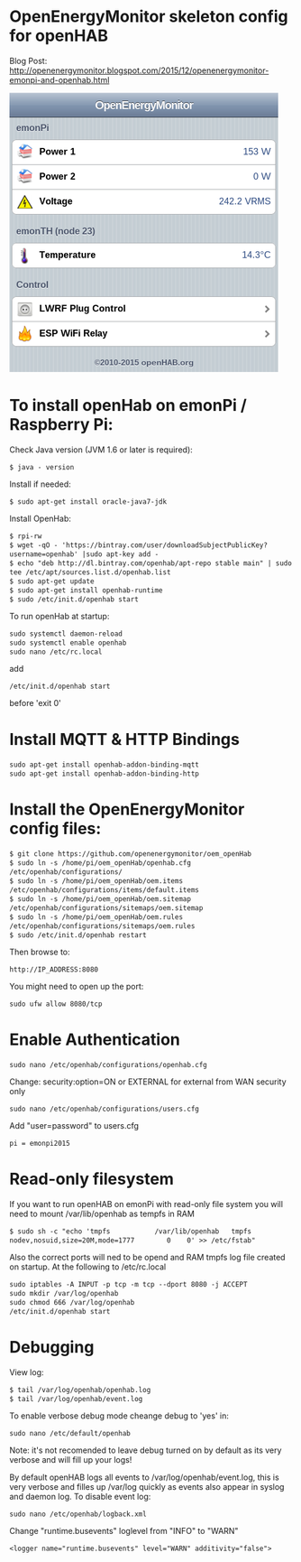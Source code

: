 # OpenEnergyMonitor skeleton config for openHAB

Blog Post: http://openenergymonitor.blogspot.com/2015/12/openenergymonitor-emonpi-and-openhab.html

![OpenEnergyMonitor_openHAB](images/web.png)

# To install openHab on emonPi / Raspberry Pi:

Check Java version (JVM 1.6 or later is required):

	$ java - version
	
Install if needed:

	$ sudo apt-get install oracle-java7-jdk

Install OpenHab:
	
	$ rpi-rw
	$ wget -qO - 'https://bintray.com/user/downloadSubjectPublicKey?username=openhab' |sudo apt-key add -
	$ echo "deb http://dl.bintray.com/openhab/apt-repo stable main" | sudo tee /etc/apt/sources.list.d/openhab.list
	$ sudo apt-get update
	$ sudo apt-get install openhab-runtime
	$ sudo /etc/init.d/openhab start

To run openHab at startup:

	sudo systemctl daemon-reload
	sudo systemctl enable openhab
	sudo nano /etc/rc.local
	
add

	/etc/init.d/openhab start

before 'exit 0'

# Install MQTT & HTTP Bindings

	sudo apt-get install openhab-addon-binding-mqtt
	sudo apt-get install openhab-addon-binding-http


# Install the OpenEnergyMonitor config files:

	$ git clone https://github.com/openenergymonitor/oem_openHab
	$ sudo ln -s /home/pi/oem_openHab/openhab.cfg /etc/openhab/configurations/
	$ sudo ln -s /home/pi/oem_openHab/oem.items /etc/openhab/configurations/items/default.items
	$ sudo ln -s /home/pi/oem_openHab/oem.sitemap /etc/openhab/configurations/sitemaps/oem.sitemap
	$ sudo ln -s /home/pi/oem_openHab/oem.rules /etc/openhab/configurations/sitemaps/oem.rules
	$ sudo /etc/init.d/openhab restart

Then browse to:

	http://IP_ADDRESS:8080

You might need to open up the port:

	sudo ufw allow 8080/tcp

	
# Enable Authentication

	sudo nano /etc/openhab/configurations/openhab.cfg
Change:
	security:option=ON or EXTERNAL for external from WAN security only

	sudo nano /etc/openhab/configurations/users.cfg
	
Add "user=password" to users.cfg

	pi = emonpi2015
	
# Read-only filesystem

If you want to run openHAB on emonPi with read-only file system you will need to mount /var/lib/openhab as tempfs in RAM
	
	$ sudo sh -c "echo 'tmpfs           /var/lib/openhab   tmpfs   nodev,nosuid,size=20M,mode=1777        0    0' >> /etc/fstab"
	
Also the correct ports will ned to be opend and RAM tmpfs log file created on startup. At the following to /etc/rc.local
	
	sudo iptables -A INPUT -p tcp -m tcp --dport 8080 -j ACCEPT
	sudo mkdir /var/log/openhab
	sudo chmod 666 /var/log/openhab
	/etc/init.d/openhab start
	
# Debugging

View log:

	$ tail /var/log/openhab/openhab.log
	$ tail /var/log/openhab/event.log
		
To enable verbose debug mode cheange debug to 'yes' in:

	sudo nano /etc/default/openhab
	
Note: it's not recomended to leave debug turned on by default as its very verbose and will fill up your logs!

By default openHAB logs all events to  /var/log/openhab/event.log, this is very verbose and filles up /var/log quickly as events also appear in syslog and daemon log. To disable event log:

	sudo nano /etc/openhab/logback.xml

Change "runtime.busevents" loglevel from "INFO" to "WARN"

	<logger name="runtime.busevents" level="WARN" additivity="false">




